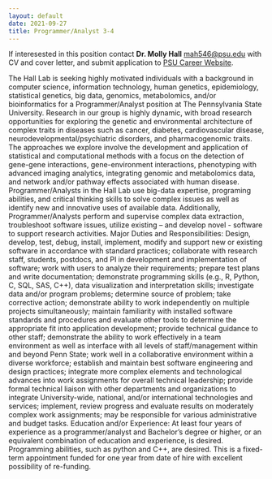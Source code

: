 ```yaml
---
layout: default
date: 2021-09-27
title: Programmer/Analyst 3-4
---
```


If interesested in this position contact **Dr. Molly Hall** mah546@psu.edu with CV and cover letter, and submit application to [PSU Career Website](https://psu.wd1.myworkdayjobs.com/en-US/PSU_Staff/job/University-Park-Campus/Programmer---Analyst_REQ_0000018883-1).

The Hall Lab is seeking highly motivated individuals with a background in computer science, information technology, human genetics, epidemiology, 
statistical genetics, big data, genomics, metabolomics, and/or bioinformatics for a Programmer/Analyst position at The Pennsylvania State University. 
Research in our group is highly dynamic, with broad research opportunities for exploring the genetic and environmental architecture of complex traits 
in diseases such as cancer, diabetes, cardiovascular disease, neurodevelopmental/psychiatric disorders, and pharmacogenomic traits. The approaches 
we explore involve the development and application of statistical and computational methods with a focus on the detection of gene-gene interactions, 
gene-environment interactions, phenotyping with advanced imaging analytics, integrating genomic and metabolomics data, and network and/or pathway effects 
associated with human disease. Programmer/Analysts in the Hall Lab use big-data expertise, programing abilities, and critical thinking skills to solve 
complex issues as well as identify new and innovative uses of available data. Additionally, Programmer/Analysts perform and supervise complex data extraction, 
troubleshoot software issues, utilize existing – and develop novel - software to support research activities. Major Duties and Responsibilities: Design, develop, 
test, debug, install, implement, modify and support new or existing software in accordance with standard practices; collaborate with research staff, students, 
postdocs, and PI in development and implementation of software; work with users to analyze their requirements; prepare test plans and write documentation; 
demonstrate programming skills (e.g., R, Python, C, SQL, SAS, C++), data visualization and interpretation skills; investigate data and/or program problems; 
determine source of problem; take corrective action; demonstrate ability to work independently on multiple projects simultaneously; maintain familiarity with 
installed software standards and procedures and evaluate other tools to determine the appropriate fit into application development; provide technical guidance 
to other staff; demonstrate the ability to work effectively in a team environment as well as interface with all levels of staff/management within and beyond 
Penn State; work well in a collaborative environment within a diverse workforce; establish and maintain best software engineering and design practices; 
integrate more complex elements and technological advances into work assignments for overall technical leadership; provide formal technical liaison with 
other departments and organizations to integrate University-wide, national, and/or international technologies and services; implement, review progress and 
evaluate results on moderately complex work assignments; may be responsible for various administrative and budget tasks. Education and/or 
Experience: At least four years of experience as a programmer/analyst and Bachelor’s degree or higher, or an equivalent combination of education and experience, 
is desired. Programming abilities, such as python and C++, are desired. This is a fixed-term appointment funded for one year from date of hire with excellent 
possibility of re-funding.
